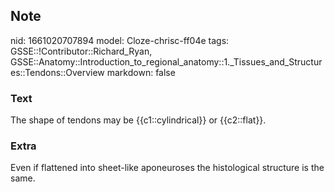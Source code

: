 ## Note
nid: 1661020707894
model: Cloze-chrisc-ff04e
tags: GSSE::!Contributor::Richard_Ryan, GSSE::Anatomy::Introduction_to_regional_anatomy::1._Tissues_and_Structures::Tendons::Overview
markdown: false

### Text
<div class="toggle">
  The shape of tendons may be {{c1::cylindrical}} or {{c2::flat}}.
</div>

### Extra
<p id="9e854cc9-6bc0-4bdc-b3e5-3d554e8e750c" class="">Even if
flattened into sheet-like aponeuroses the histological structure is
the same.
